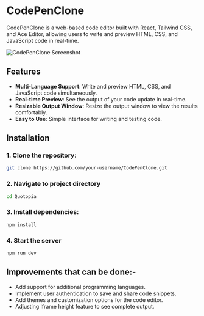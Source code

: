 # CodePenClone

CodePenClone is a web-based code editor built with React, Tailwind CSS, and Ace Editor, allowing users to write and preview HTML, CSS, and JavaScript code in real-time.

![CodePenClone Screenshot](screenshot.png)

## Features

- **Multi-Language Support**: Write and preview HTML, CSS, and JavaScript code simultaneously.
- **Real-time Preview**: See the output of your code update in real-time.
- **Resizable Output Window**: Resize the output window to view the results comfortably.
- **Easy to Use**: Simple interface for writing and testing code.

## Installation

### 1. Clone the repository:

   ```bash
   git clone https://github.com/your-username/CodePenClone.git
```
### 2. Navigate to project directory

```bash
cd Quotopia
```

### 3. Install dependencies:
```bash
npm install
```
### 4. Start the server
``` bash
npm run dev
 ```

## Improvements that can be done:-
* Add support for additional programming languages.
* Implement user authentication to save and share code snippets.
* Add themes and customization options for the code editor.
* Adjusting iframe height feature to see complete output.


